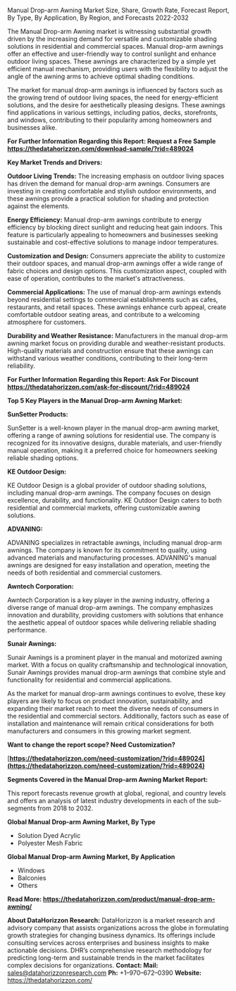 ﻿Manual Drop-arm Awning Market Size, Share, Growth Rate, Forecast Report, By Type, By Application, By Region, and Forecasts 2022-2032

The Manual Drop-arm Awning market is witnessing substantial growth driven by the increasing demand for versatile and customizable shading solutions in residential and commercial spaces. Manual drop-arm awnings offer an effective and user-friendly way to control sunlight and enhance outdoor living spaces. These awnings are characterized by a simple yet efficient manual mechanism, providing users with the flexibility to adjust the angle of the awning arms to achieve optimal shading conditions.

The market for manual drop-arm awnings is influenced by factors such as the growing trend of outdoor living spaces, the need for energy-efficient solutions, and the desire for aesthetically pleasing designs. These awnings find applications in various settings, including patios, decks, storefronts, and windows, contributing to their popularity among homeowners and businesses alike.

**For Further Information Regarding this Report: Request a Free Sample <https://thedatahorizzon.com/download-sample/?rid=489024>** 

**Key Market Trends and Drivers:**

**Outdoor Living Trends:** The increasing emphasis on outdoor living spaces has driven the demand for manual drop-arm awnings. Consumers are investing in creating comfortable and stylish outdoor environments, and these awnings provide a practical solution for shading and protection against the elements.

**Energy Efficiency:** Manual drop-arm awnings contribute to energy efficiency by blocking direct sunlight and reducing heat gain indoors. This feature is particularly appealing to homeowners and businesses seeking sustainable and cost-effective solutions to manage indoor temperatures.

**Customization and Design:** Consumers appreciate the ability to customize their outdoor spaces, and manual drop-arm awnings offer a wide range of fabric choices and design options. This customization aspect, coupled with ease of operation, contributes to the market's attractiveness.

**Commercial Applications:** The use of manual drop-arm awnings extends beyond residential settings to commercial establishments such as cafes, restaurants, and retail spaces. These awnings enhance curb appeal, create comfortable outdoor seating areas, and contribute to a welcoming atmosphere for customers.

**Durability and Weather Resistance:** Manufacturers in the manual drop-arm awning market focus on providing durable and weather-resistant products. High-quality materials and construction ensure that these awnings can withstand various weather conditions, contributing to their long-term reliability.

**For Further Information Regarding this Report: Ask For Discount <https://thedatahorizzon.com/ask-for-discount/?rid=489024>** 

**Top 5 Key Players in the Manual Drop-arm Awning Market:**

**SunSetter Products:**

SunSetter is a well-known player in the manual drop-arm awning market, offering a range of awning solutions for residential use. The company is recognized for its innovative designs, durable materials, and user-friendly manual operation, making it a preferred choice for homeowners seeking reliable shading options.

**KE Outdoor Design:**

KE Outdoor Design is a global provider of outdoor shading solutions, including manual drop-arm awnings. The company focuses on design excellence, durability, and functionality. KE Outdoor Design caters to both residential and commercial markets, offering customizable awning solutions.

**ADVANING:**

ADVANING specializes in retractable awnings, including manual drop-arm awnings. The company is known for its commitment to quality, using advanced materials and manufacturing processes. ADVANING's manual awnings are designed for easy installation and operation, meeting the needs of both residential and commercial customers.

**Awntech Corporation:**

Awntech Corporation is a key player in the awning industry, offering a diverse range of manual drop-arm awnings. The company emphasizes innovation and durability, providing customers with solutions that enhance the aesthetic appeal of outdoor spaces while delivering reliable shading performance.

**Sunair Awnings:**

Sunair Awnings is a prominent player in the manual and motorized awning market. With a focus on quality craftsmanship and technological innovation, Sunair Awnings provides manual drop-arm awnings that combine style and functionality for residential and commercial applications.

As the market for manual drop-arm awnings continues to evolve, these key players are likely to focus on product innovation, sustainability, and expanding their market reach to meet the diverse needs of consumers in the residential and commercial sectors. Additionally, factors such as ease of installation and maintenance will remain critical considerations for both manufacturers and consumers in this growing market segment.

**Want to change the report scope? Need Customization?**

[**https://thedatahorizzon.com/need-customization/?rid=489024](https://thedatahorizzon.com/need-customization/?rid=489024)** 

**Segments Covered in the Manual Drop-arm Awning Market Report:**

This report forecasts revenue growth at global, regional, and country levels and offers an analysis of latest industry developments in each of the sub-segments from 2018 to 2032.

**Global Manual Drop-arm Awning Market, By Type**

- Solution Dyed Acrylic
- Polyester Mesh Fabric

**Global Manual Drop-arm Awning Market, By Application**

- Windows
- Balconies
- Others

**Read More: <https://thedatahorizzon.com/product/manual-drop-arm-awning/>** 

**About DataHorizzon Research:**DataHorizzon is a market research and advisory company that assists organizations across the globe in formulating growth strategies for changing business dynamics. Its offerings include consulting services across enterprises and business insights to make actionable decisions. DHR’s comprehensive research methodology for predicting long-term and sustainable trends in the market facilitates complex decisions for organizations.**Contact:Mail:** <sales@datahorizzonresearch.com> **Ph:** +1–970–672–0390**Website:** <https://thedatahorizzon.com/> 
